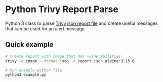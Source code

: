 # Python Trivy Report Parse
Python 3 class to parse [Trivy][trivy_website] [json report file][trivy_output_docs] and create useful messages that can be used for an alert message.


## Quick example
```sh
# Create report with image that has vulnerabilities
trivy -q image --format json -o report.json alpine:3.15.0

# Run example python file
python3 example.py
```

[trivy_website]: https://trivy.dev
[trivy_output_docs]: https://aquasecurity.github.io/trivy/v0.48/docs/configuration/reporting/#file